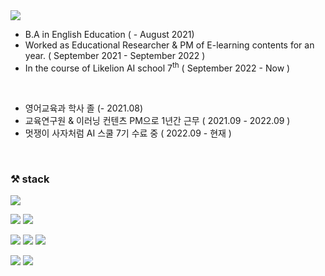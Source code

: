 <img src="https://capsule-render.vercel.app/api?type=waving&color=6FC7E1&height=200&section=header&text=Overview_on_Eve&fontSize=30&fontAlignY=40"/>

* B.A in English Education ( - August 2021)
* Worked as Educational Researcher & PM of E-learning contents for an year. ( September 2021 - September 2022 )
* In the course of Likelion AI school 7<sup>th</sup> ( September 2022 - Now )

<br> 

* 영어교육과 학사 졸 (- 2021.08)
* 교육연구원 & 이러닝 컨텐츠 PM으로 1년간 근무 ( 2021.09 - 2022.09 )
* 멋쟁이 사자처럼 AI 스쿨 7기 수료 중 ( 2022.09 - 현재 )

<br>

### ⚒️ stack

<img src="https://img.shields.io/badge/MySql-4479A1?style=flat&logo=mysql&logoColor=white"/>

<img src="https://img.shields.io/badge/Matplotlib-EF2D5E?style=flat&logo=python&logoColor=white"/> <img src="https://img.shields.io/badge/Seaborn-0094F5?style=flat&logo=python&logoColor=white"/> 

<img src="https://img.shields.io/badge/Python-3776AB?style=flat&logo=python&logoColor=white"/> <img src="https://img.shields.io/badge/Numpy-013243?style=flat&logo=numpy&logoColor=white"/> <img src="https://img.shields.io/badge/Pandas-150458?style=flat&logo=pandas&logoColor=white"/> 

<img src="https://img.shields.io/badge/Tensorflow-FF6F00?style=flat&logo=tensorflow&logoColor=white"/> <img src="https://img.shields.io/badge/Konlpy-ED1C24?style=flat&logo=python&logoColor=white"/>
